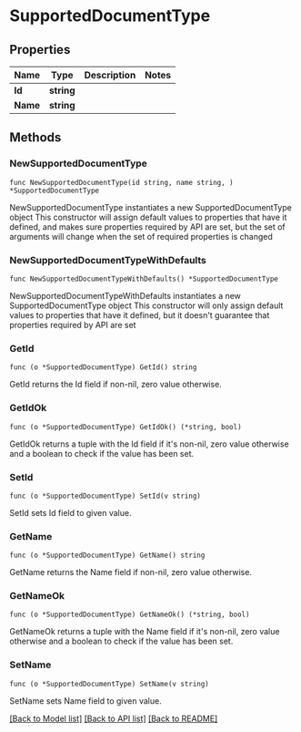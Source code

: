 # SupportedDocumentType

## Properties

Name | Type | Description | Notes
------------ | ------------- | ------------- | -------------
**Id** | **string** |  | 
**Name** | **string** |  | 

## Methods

### NewSupportedDocumentType

`func NewSupportedDocumentType(id string, name string, ) *SupportedDocumentType`

NewSupportedDocumentType instantiates a new SupportedDocumentType object
This constructor will assign default values to properties that have it defined,
and makes sure properties required by API are set, but the set of arguments
will change when the set of required properties is changed

### NewSupportedDocumentTypeWithDefaults

`func NewSupportedDocumentTypeWithDefaults() *SupportedDocumentType`

NewSupportedDocumentTypeWithDefaults instantiates a new SupportedDocumentType object
This constructor will only assign default values to properties that have it defined,
but it doesn't guarantee that properties required by API are set

### GetId

`func (o *SupportedDocumentType) GetId() string`

GetId returns the Id field if non-nil, zero value otherwise.

### GetIdOk

`func (o *SupportedDocumentType) GetIdOk() (*string, bool)`

GetIdOk returns a tuple with the Id field if it's non-nil, zero value otherwise
and a boolean to check if the value has been set.

### SetId

`func (o *SupportedDocumentType) SetId(v string)`

SetId sets Id field to given value.


### GetName

`func (o *SupportedDocumentType) GetName() string`

GetName returns the Name field if non-nil, zero value otherwise.

### GetNameOk

`func (o *SupportedDocumentType) GetNameOk() (*string, bool)`

GetNameOk returns a tuple with the Name field if it's non-nil, zero value otherwise
and a boolean to check if the value has been set.

### SetName

`func (o *SupportedDocumentType) SetName(v string)`

SetName sets Name field to given value.



[[Back to Model list]](../README.md#documentation-for-models) [[Back to API list]](../README.md#documentation-for-api-endpoints) [[Back to README]](../README.md)


